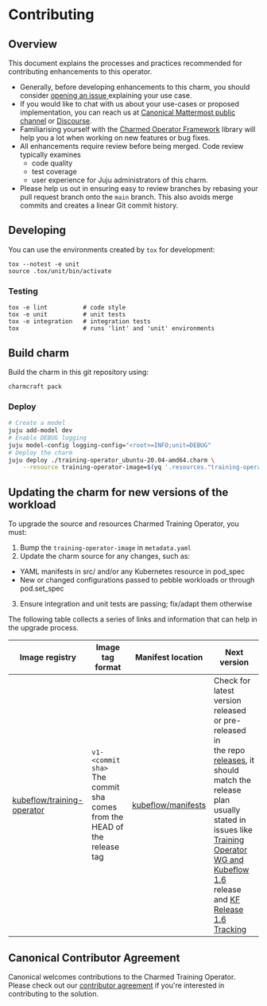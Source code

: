 # Contributing

## Overview

This document explains the processes and practices recommended for contributing enhancements to
this operator.

- Generally, before developing enhancements to this charm, you should consider [opening an issue
  ](https://github.com/canonical/training-operator/issues) explaining your use case.
- If you would like to chat with us about your use-cases or proposed implementation, you can reach
  us at [Canonical Mattermost public channel](https://chat.charmhub.io/charmhub/channels/charm-dev)
  or [Discourse](https://discourse.charmhub.io/).
- Familiarising yourself with the [Charmed Operator Framework](https://juju.is/docs/sdk) library
  will help you a lot when working on new features or bug fixes.
- All enhancements require review before being merged. Code review typically examines
  - code quality
  - test coverage
  - user experience for Juju administrators of this charm.
- Please help us out in ensuring easy to review branches by rebasing your pull request branch onto
  the `main` branch. This also avoids merge commits and creates a linear Git commit history.

## Developing

You can use the environments created by `tox` for development:

```shell
tox --notest -e unit
source .tox/unit/bin/activate
```

### Testing

```shell
tox -e lint          # code style
tox -e unit          # unit tests
tox -e integration   # integration tests
tox                  # runs 'lint' and 'unit' environments
```

## Build charm

Build the charm in this git repository using:

```shell
charmcraft pack
```

### Deploy

```bash
# Create a model
juju add-model dev
# Enable DEBUG logging
juju model-config logging-config="<root>=INFO;unit=DEBUG"
# Deploy the charm
juju deploy ./training-operator_ubuntu-20.04-amd64.charm \
    --resource training-operator-image=$(yq '.resources."training-operator-image"."upstream-source"' metadata.yaml)
```

## Updating the charm for new versions of the workload

To upgrade the source and resources Charmed Training Operator, you must:

1) Bump the `training-operator-image` in `metadata.yaml`
2) Update the charm source for any changes, such as:

* YAML manifests in src/ and/or any Kubernetes resource in pod_spec
* New or changed configurations passed to pebble workloads or through pod.set_spec

3) Ensure integration and unit tests are passing; fix/adapt them otherwise

The following table collects a series of links and information that can help in the upgrade process.
 
| Image registry 	| Image tag format	| Manifest location 	| Next version 	|
|---	|---	|---	|---	|
| [kubeflow/training-operator](https://hub.docker.com/r/kubeflow/training-operator/) 	| `v1-<commit sha>`<br>The commit sha comes from the HEAD of the release tag 	| [kubeflow/manifests](https://github.com/kubeflow/manifests/tree/master/apps/training-operator/upstream) 	| Check for latest version released or pre-released in <br>the repo [releases](https://github.com/kubeflow/training-operator/releases), it should match the release plan usually stated in issues like <br>[Training Operator WG and Kubeflow 1.6](https://github.com/kubeflow/manifests/issues/2196) release and [KF Release 1.6 Tracking](https://github.com/kubeflow/manifests/issues/2194) 	|

## Canonical Contributor Agreement

Canonical welcomes contributions to the Charmed Training Operator. Please check out our [contributor agreement](https://ubuntu.com/legal/contributors) if you're interested in contributing to the solution.
